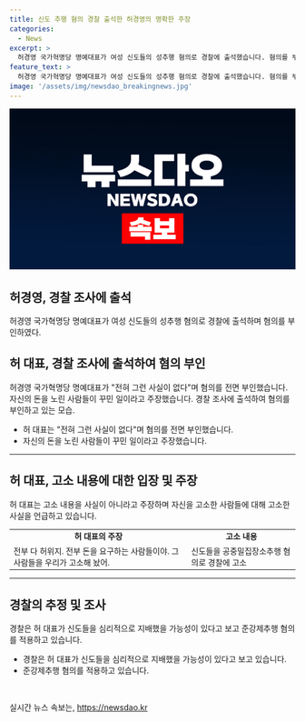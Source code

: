 ```yaml
---
title: 신도 추행 혐의 경찰 출석한 허경영의 명확한 주장
categories:
  - News
excerpt: >
  허경영 국가혁명당 명예대표가 여성 신도들의 성추행 혐의로 경찰에 출석했습니다. 혐의를 부인하며 전혀 사실이 아니다고 주장한 허 대표는 신도들의 주장을 돈을 노리는 속임수라고 주장했습니다. 고소 당한 여성 신도들은 허 대표가 상담을 핑계로 신체를 접촉한 것으로 주장하며, 경찰은 허 대표가 신도들을 심리적으로 지배했을 가능성을 조사 중입니다.
feature_text: >
  허경영 국가혁명당 명예대표가 여성 신도들의 성추행 혐의로 경찰에 출석했습니다. 혐의를 부인하며 전혀 사실이 아니다고 주장한 허 대표는 신도들의 주장을 돈을 노리는 속임수라고 주장했습니다. 고소 당한 여성 신도들은 허 대표가 상담을 핑계로 신체를 접촉한 것으로 주장하며, 경찰은 허 대표가 신도들을 심리적으로 지배했을 가능성을 조사 중입니다.
image: '/assets/img/newsdao_breakingnews.jpg'
---
```


<p><img src="/assets/img/newsdao_breakingnews.jpg" alt="cryptoinkorea 속보" /></p>

<h2>허경영, 경찰 조사에 출석</h2>

<p data-ke-size="size16">허경영 국가혁명당 명예대표가 여성 신도들의 성추행 혐의로 경찰에 출석하며 혐의를 부인하였다.</p>

<h2 data-ke-size="size26">허 대표, 경찰 조사에 출석하여 혐의 부인</h2>

<p data-ke-size="size16">허경영 국가혁명당 명예대표가 "전혀 그런 사실이 없다"며 혐의를 전면 부인했습니다. 자신의 돈을 노린 사람들이 꾸민 일이라고 주장했습니다. 경찰 조사에 출석하여 혐의를 부인하고 있는 모습.</p>

<ul>
<li>허 대표는 "전혀 그런 사실이 없다"며 혐의를 전면 부인했습니다.</li>
<li>자신의 돈을 노린 사람들이 꾸민 일이라고 주장했습니다.</li>
</ul>

<hr>

<h2 data-ke-size="size26">허 대표, 고소 내용에 대한 입장 및 주장</h2>

<p data-ke-size="size16">허 대표는 고소 내용을 사실이 아니라고 주장하며 자신을 고소한 사람들에 대해 고소한 사실을 언급하고 있습니다.</p>

<table>
<tr>
<td style="text-align: center; height: 17px;"><b>허 대표의 주장</b></td>
<td style="text-align: center; height: 17px;"><b>고소 내용</b></td>
</tr>
<tr>
<td>전부 다 허위지. 전부 돈을 요구하는 사람들이야. 그 사람들을 우리가 고소해 놨어.</td>
<td>신도들을 공중밀집장소추행 혐의로 경찰에 고소</td>
</tr>
</table>

<hr>

<h2 data-ke-size="size26">경찰의 추정 및 조사</h2>

<p data-ke-size="size16">경찰은 허 대표가 신도들을 심리적으로 지배했을 가능성이 있다고 보고 준강제추행 혐의를 적용하고 있습니다.</p>

<ul>
<li>경찰은 허 대표가 신도들을 심리적으로 지배했을 가능성이 있다고 보고 있습니다.</li>
<li>준강제추행 혐의를 적용하고 있습니다.</li>
</ul>

<p data-ke-size="size16">&nbsp;</p>
실시간 뉴스 속보는, <a href="https://newsdao.kr" rel="dofollow">https://newsdao.kr</a>


